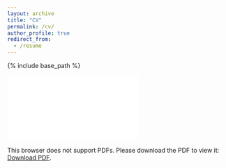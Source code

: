 ```yaml
---
layout: archive
title: "CV"
permalink: /cv/
author_profile: true
redirect_from:
  - /resume
---
```



{% include base_path %}


<!-- <iframe src="https://docs.google.com/document/d/e/2PACX-1vSKLBCog_f5cGN3jv6kk5ZwvsdER5ZrHdgUpla_ydHHDk4nBO2emueWTTDw94i483Q4VX8nrzIWddYs/pub?embedded=true" width="100%" height=1200></iframe>-->
 <object data="../files/Ding_CV_202207.pdf" width="100%" height="120%" type='application/pdf'>
	<embed src="../files/Ding_CV_202207.pdf" type="application/pdf">
        <p>This browser does not support PDFs. Please download the PDF to view it: <a href="../files/Ding_CV_202207.pdf">Download PDF</a>.</p>
    </embed>
 </object>